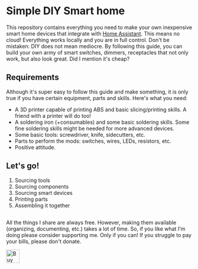 # Simple DIY Smart home
This repository contains everything you need to make your own inexpensive smart home devices that integrate with [Home Assistant](https://www.home-assistant.io/). This means no cloud! Everything works locally and you are in full control.
Don't be mistaken: DIY does not mean mediocre. By following this guide, you can build your own army of smart switches, dimmers, receptacles that not only work, but also look great.
Did I mention it's cheap?

## Requirements
Although it's super easy to follow this guide and make something, it is only true if you have certain equipment, parts and skills. Here's what you need:
 - A 3D printer capable of printing ABS and basic slicing/printing skills. A friend with a printer will do too!
 - A soldering iron (+consumables) and some basic soldering skills. Some fine soldering skills might be needed for more advanced devices.
 - Some basic tools: screwdriver, knife, sidecutters, etc.
 - Parts to perform the mods: switches, wires, LEDs, resistors, etc.
 - Positive attitude.

## Let's go!
1. Sourcing tools
2. Sourcing components
3. Sourcing smart devices
4. Printing parts
5. Assembling it together

## 
All the things I share are always free.
However, making them available (organizing, documenting, etc.) takes a lot of time. So, if you like what I'm doing please consider supporting me. Only if you can! If you struggle to pay your bills, please don't donate.

<a href='https://ko-fi.com/N4N816BJZ0' target='_blank'><img height='36' style='border:0px;height:36px;' src='https://storage.ko-fi.com/cdn/kofi6.png?v=6' border='0' alt='Buy Me a Coffee at ko-fi.com' /></a>
